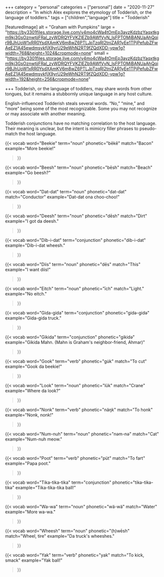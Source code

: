 +++
category = "personal"
categories = ["personal"]
date = "2020-11-27"
description = "In which Alex explores the etymology of Todderish, or the language of toddlers."
tags = ["children","language"]
title = "Todderish"

[featuredImage]
  alt = "Graham with Pumpkins"
  large = "https://by3301files.storage.live.com/y4mo4cWa4tOmEp3ayzKdzbzYaqxtkgm9kj3GsOznwtjjFRal_zyWDRQYFVKZlEZb9AWfVyN_IsFPTOMiBANUaAhQqir9BJhUoW1xRR0YsdXAmKV6m8wZ6PTLJpTzqRl2tniZAR1yEe1TPjPefubZFwAeEZ1A45ewdmsykfjX9yrU29eWhN2RT9fZQdXDD-ypw1g?width=768&height=1024&cropmode=none"
  small = "https://by3301files.storage.live.com/y4mo4cWa4tOmEp3ayzKdzbzYaqxtkgm9kj3GsOznwtjjFRal_zyWDRQYFVKZlEZb9AWfVyN_IsFPTOMiBANUaAhQqir9BJhUoW1xRR0YsdXAmKV6m8wZ6PTLJpTzqRl2tniZAR1yEe1TPjPefubZFwAeEZ1A45ewdmsykfjX9yrU29eWhN2RT9fZQdXDD-ypw1g?width=192&height=256&cropmode=none"

+++
Todderish, or the language of toddlers, may share words from other tongues, but it remains a stubbornly unique language in any host culture.

English-influenced Todderish steals several words. “No,” “mine,” and “more” being some of the most recognizable. Some you may not recognize or may associate with another meaning.

Todderish conjunctions have no matching correlation to the host language. Their meaning is unclear, but the intent is mimicry filler phrases to pseudo-match the host language.

{{< vocab
  word="Beekie"
  term="noun"
  phonetic="bēkē"
  match="Bacon"
  example="More beekie!"
>}}

{{< vocab
  word="Beesh"
  term="noun"
  phonetic="bēsh"
  match="Beach"
  example="Go beesh?"
>}}

{{< vocab
  word="Dat-dat"
  term="noun"
  phonetic="dat-dat"
  match="Conductor"
  example="Dat-dat ona choo-choo!"
>}}

{{< vocab
  word="Deesh"
  term="noun"
  phonetic="dēsh"
  match="Dirt"
  example="I got da deesh."
>}}

{{< vocab
  word="Dib-i-dat"
  term="conjunction"
  phonetic="dib-i-dat"
  example="Dib-i-dat wheesh."
>}}

{{< vocab
  word="Diis"
  term="noun"
  phonetic="dēs"
  match="This"
  example="I want diis!"
>}}

{{< vocab
  word="Eitch"
  term="noun"
  phonetic="īch"
  match="Light."
  example="No eitch."
>}}

{{< vocab
  word="Gida-gida"
  term="conjunction"
  phonetic="gidə-gidə"
  example="Gida-gida truck."
>}}

{{< vocab
  word="Gikida"
  term="conjunction"
  phonetic="gikidə"
  example="Gikida Mahn. (Mahn is Graham's neighbor-friend, Ahmar)"
>}}

{{< vocab
  word="Gook"
  term="verb"
  phonetic="gu̇k"
  match="To cut"
  example="Gook da beekie!"
>}}

{{< vocab
  word="Look"
  term="noun"
  phonetic="lük"
  match="Crane"
  example="Where da look?"
>}}

{{< vocab
  word="Nonk"
  term="verb"
  phonetic="näŋk"
  match="To honk"
  example="Nonk, nonk!"
>}}

{{< vocab
  word="Num-nuh"
  term="noun"
  phonetic="nəm-nə"
  match="Cat"
  example="Num-nuh meow."
>}}

{{< vocab
  word="Poot"
  term="verb"
  phonetic="püt"
  match="To fart"
  example="Papa poot."
>}}

{{< vocab
  word="Tika-tika-tika"
  term="conjunction"
  phonetic="tikə-tikə-tikə"
  example="Tika-tika-tika ball!"
>}}

{{< vocab
  word="Wa-wa"
  term="noun"
  phonetic="wä-wä"
  match="Water"
  example="More wa-wa."
>}}

{{< vocab
  word="Wheesh"
  term="noun"
  phonetic="(h)wēsh"
  match="Wheel, tire"
  example="Da truck's wheeshes."
>}}

{{< vocab
  word="Yak"
  term="verb"
  phonetic="yak"
  match="To kick, smack"
  example="Yak ball!"
>}}

